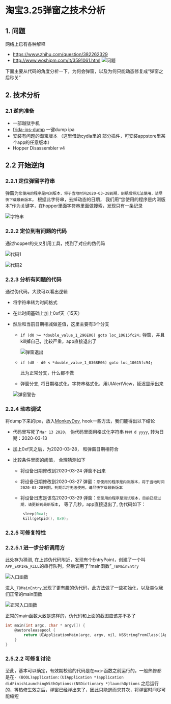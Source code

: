 # 淘宝3.25弹窗之技术分析

## 1. 问题

网络上已有各种解释

- https://www.zhihu.com/question/382262329
- http://www.woshipm.com/it/3591061.html
![问题](https://raw.githubusercontent.com/lanbozhang/misc/master/taobao/image/nEDhOTx5RPpAm74Um7KI.jpeg)


下面主要从代码的角度分析一下，为何会弹窗，以及为何只能动态修复成“弹窗之后秒关”



## 2. 技术分析

### 2.1 逆向准备

- 一部越狱手机
- [frida-ios-dump](https://github.com/AloneMonkey/frida-ios-dump) 一键dump ipa
- 安装有问题的淘宝版本 （这里借助cydia里的 部分插件，可安装appstore里某个app的任意版本）
- Hopper Disassembler v4

## 2.2 开始逆向

### 2.2.1 定位弹窗字符串

弹窗为`您使用的程序是内测版本，将于当地时间2020-03-28到期，到期后将无法使用，请尽快下载最新版本`， 根据此字符串，去掉动态的日期， 我们用“您使用的程序是内测版本”作为关键字，在hopper里面字符串里面做搜索，发现只有一条记录

![字符串](https://raw.githubusercontent.com/lanbozhang/misc/master/taobao/image/hopper-string.jpg)


### 2.2.2 定位到有问题的代码

通过hopper的交叉引用工具，找到了对应的伪代码

![代码1](https://raw.githubusercontent.com/lanbozhang/misc/master/taobao/image/hopper-code.png)

![代码2](https://raw.githubusercontent.com/lanbozhang/misc/master/taobao/image/hopper-code2.png)


### 2.2.3 分析有问题的代码

通过伪代码，大致可以看出逻辑

- 将字符串转为时间格式

- 在此时间基础上加上0xf天（15天）

- 然后和当前日期相减做差值，这里主要有3个分支

  * `if (d0 >= *double_value_1_296E06) goto loc_10615fc24;` 弹窗，并且kill掉自己，比较严重，app直接退出了

    ![弹窗退出](https://raw.githubusercontent.com/lanbozhang/misc/master/taobao/image/hopper-exit.png)


  * `if (d8 - d0 < *double_value_1_0368E06) goto loc_10615fc94;`

    此为正常分支，什么都不做

  * 弹窗分支, 将日期格式化，字符串格式化，用UIAlertView，延迟显示出来

   ![弹窗警告](https://raw.githubusercontent.com/lanbozhang/misc/master/taobao/image/hopper-popup.png)


### 2.2.4 动态调试

将dump下来的ipa，放入[MonkeyDev](https://github.com/AloneMonkey/MonkeyDev), hook一些方法，我们能得出以下结论

- 代码里写死了`Mar 13 2020`， 伪代码里面用格式化字符串 `MMM d yyyy`, 转为日期：2020-03-13

- 加上0xf天之后，为2020-03-28， 和弹窗日期相符合

- 比较条件里面的阈值， 合理猜测如下

  - 将设备日期修改到2020-03-24 弹窗不出来

  - 将设备日期修改到2020-03-27 弹窗：`您使用的程序是内测版本，将于当地时间2020-03-28到期，到期后将无法使用，请尽快下载最新版本`

  - 将设备日志是该岛2020-03-29 弹窗：`您使用的程序是测试版本，目前已经过期，请更新到最新版本`， 等了几秒，app直接退出了, 伪代码如下：

    ```c
     sleep(0xa);
     kill(getpid(), 0x9);
    ```

### 2.2.5 可修复特性

### 2.2.5.1 进一步分析调用方

此处存为猜测, 在上述伪代码附近，发现有个EntryPoint，创建了一个叫`APP_EXPIRE_KILL`的串行队列，然后调用了“main函数”`_TBMainEntry`

   ![入口函数](https://raw.githubusercontent.com/lanbozhang/misc/master/taobao/image/hopper-entry.png)


进入`_TBMainEntry`,发现了更有趣的伪代码，此方法做了一些初始化，以及类似我们正常的main函数

   ![正常入口函数](https://raw.githubusercontent.com/lanbozhang/misc/master/taobao/image/hopper-main.png)


正常的main函数大致是这样的，伪代码和上面的截图应该差不多了

```objective-c
int main(int argc, char * argv[]) {
    @autoreleasepool {
        return UIApplicationMain(argc, argv, nil, NSStringFromClass([AppDelegate class]));
    }
}
```

### 2.5.2.2 可修复讨论

至此，基本可以确定，有效期校验的代码是在`main`函数之前运行的，一般热修都是在`- (BOOL)application:(UIApplication *)application didFinishLaunchingWithOptions:(NSDictionary *)launchOptions` 之后运行的，等热修生效之后，弹窗已经弹出来了，因此只能退而求其次，将弹窗时间尽可能缩短

